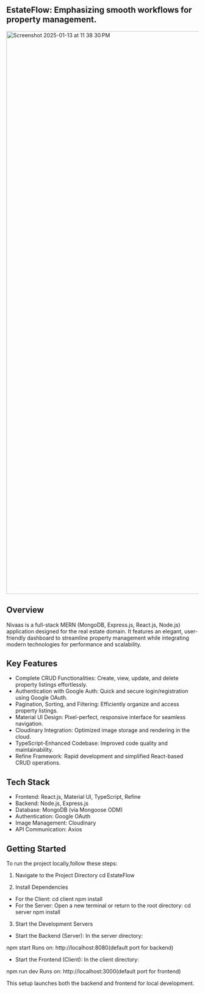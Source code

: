 ## EstateFlow: Emphasizing smooth workflows for property management.
<img width="1470" alt="Screenshot 2025-01-13 at 11 38 30 PM" src="https://github.com/user-attachments/assets/328bc3ad-50c7-44e3-bad3-03b53ce99bab" />

## Overview

Nivaas is a full-stack MERN (MongoDB, Express.js, React.js, Node.js) application designed for the real estate domain. It features an elegant, user-friendly dashboard to streamline property management while integrating modern technologies for performance and scalability.

## Key Features
- Complete CRUD Functionalities: Create, view, update, and delete property listings effortlessly.
- Authentication with Google Auth: Quick and secure login/registration using Google OAuth.
- Pagination, Sorting, and Filtering: Efficiently organize and access property listings.
- Material UI Design: Pixel-perfect, responsive interface for seamless navigation.
- Cloudinary Integration: Optimized image storage and rendering in the cloud.
- TypeScript-Enhanced Codebase: Improved code quality and maintainability.
- Refine Framework: Rapid development and simplified React-based CRUD operations.

## Tech Stack
- Frontend: React.js, Material UI, TypeScript, Refine
- Backend: Node.js, Express.js
- Database: MongoDB (via Mongoose ODM)
- Authentication: Google OAuth
- Image Management: Cloudinary
- API Communication: Axios

## Getting Started
To run the project locally,follow these steps:

1. Navigate to the Project Directory
cd EstateFlow

2. Install Dependencies
- For the Client:
cd client
npm install
- For the Server:
Open a new terminal or return to the root directory:
cd server
npm install

3. Start the Development Servers

- Start the Backend (Server):
In the server directory:

npm start
Runs on: http://localhost:8080(default port for backend)

- Start the Frontend (Client):
In the client directory:

npm run dev
Runs on: http://localhost:3000(default port for frontend)

This setup launches both the backend and frontend for local development.
